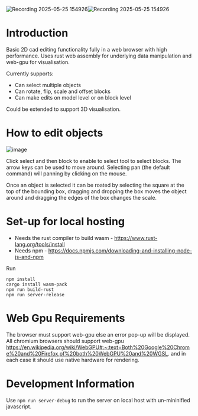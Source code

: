![Recording 2025-05-25 154926](https://github.com/user-attachments/assets/00636b25-4d2e-4320-a065-78e54c0be5e7)![Recording 2025-05-25 154926](https://github.com/user-attachments/assets/be29623c-59d7-4a6c-b9ba-9e7b84b66fd2)

# Introduction

Basic 2D cad editing functionality fully in a web browser with high performance. Uses rust web assembly for underlying data manipulation and web-gpu for visualisation.

Currently supports:

- Can select multiple objects
- Can rotate, flip, scale and offset blocks
- Can make edits on model level or on block level

Could be extended to support 3D visualisation.

# How to edit objects

![image](https://github.com/user-attachments/assets/953a28d0-7d6e-44d3-95b3-62b93d5b23db)

Click select and then block to enable to select tool to select blocks. The arrow keys can be used to move around. Selecting pan (the default command) will panning by clicking on the mouse.

Once an object is selected it can be roated by selecting the square at the top of the bounding box, dragging and dropping the box moves the object around and dragging the edges of the box changes the scale.

# Set-up for local hosting

- Needs the rust compiler to build wasm - https://www.rust-lang.org/tools/install
- Needs npm - https://docs.npmjs.com/downloading-and-installing-node-js-and-npm

Run

```
npm install
cargo install wasm-pack
npm run build-rust
npm run server-release
```

# Web Gpu Requirements

The browser must support web-gpu else an error pop-up will be displayed. All chromium browsers should support web-gpu https://en.wikipedia.org/wiki/WebGPU#:~:text=Both%20Google%20Chrome%20and%20Firefox,of%20both%20WebGPU%20and%20WGSL. and in each case it should use native hardware for rendering.

# Development Information

Use `npm run server-debug` to run the server on local host with un-mininified javascript.
